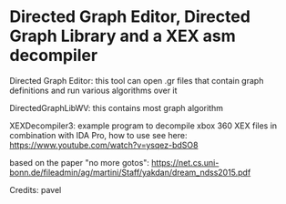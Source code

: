 # Directed Graph Editor, Directed Graph Library and a XEX asm decompiler

Directed Graph Editor: this tool can open .gr files that contain graph definitions and run various algorithms over it

DirectedGraphLibWV: this contains most graph algorithm

XEXDecompiler3: example program to decompile xbox 360 XEX files in combination with IDA Pro, how to use see here: https://www.youtube.com/watch?v=ysqez-bdSO8 

based on the paper "no more gotos": https://net.cs.uni-bonn.de/fileadmin/ag/martini/Staff/yakdan/dream_ndss2015.pdf

Credits: pavel
